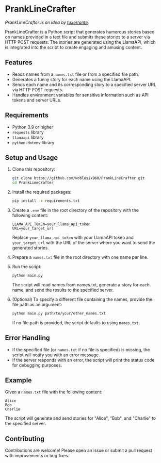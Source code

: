# PrankLineCrafter

*PrankLineCrafter is an idea by [tuxerrante](https://github.com/tuxerrante).*

PrankLineCrafter is a Python script that generates humorous stories based on names provided in a text file and submits these stories to a server via HTTP POST requests. The stories are generated using the LlamaAPI, which is integrated into the script to create engaging and amusing content.

## Features

- Reads names from a `names.txt` file or from a specified file path.
- Generates a funny story for each name using the LlamaAPI.
- Sends each name and its corresponding story to a specified server URL via HTTP POST requests.
- Handles environment variables for sensitive information such as API tokens and server URLs.

## Requirements

- Python 3.9 or higher
- `requests` library
- `llamaapi` library
- `python-dotenv` library

## Setup and Usage

1. Clone this repository:

    ```bash
    git clone https://github.com/Noblesix960/PrankLineCrafter.git
    cd PrankLineCrafter
    ```

2. Install the required packages:

    ```bash
    pip install -r requirements.txt
    ```

3. Create a `.env` file in the root directory of the repository with the following content:

    ```plaintext
    LLAMA_API_TOKEN=your_llama_api_token
    URL=your_target_url
    ```

   Replace `your_llama_api_token` with your LlamaAPI token and `your_target_url` with the URL of the server where you want to send the generated stories.

4. Prepare a `names.txt` file in the root directory with one name per line.

5. Run the script:

    ```bash
    python main.py
    ```
    The script will read names from names.txt, generate a story for each name, and send the results to the specified server.

6. (Optional) To specify a different file containing the names, provide the file path as an argument:

    ```bash
    python main.py path/to/your/other_names.txt
    ```

    If no file path is provided, the script defaults to using `names.txt`.

## Error Handling

- If the specified file (or `names.txt` if no file is specified) is missing, the script will notify you with an error message.
- If the server responds with an error, the script will print the status code for debugging purposes.

## Example

Given a `names.txt` file with the following content:
```plaintext
Alice
Bob
Charlie
```

The script will generate and send stories for "Alice", "Bob", and "Charlie" to the specified server.

## Contributing

Contributions are welcome! Please open an issue or submit a pull request with improvements or bug fixes.

